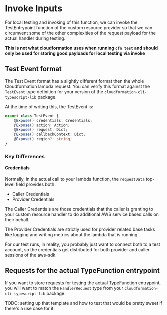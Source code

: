 # Invoke Inputs

For local testing and invoking of this function, we can invoke the TestEntrypoint function of the 
custom resource provider so that we can circumvent some of the other complexities of the request
payload for the actual handler during testing.

**This is not what cloudformation uses when running `cfn test` and should only be used for storing
good payloads for local testing via invoke**

## Test Event format

The Test Event format has a slightly different format then the whole Cloudformation lambda request.
You can verify this format against the `TestEvent` type definition for your version of the 
`cloudformation-cli-typescript-lib` package.

At the time of writing this, the TestEvent is:

```typescript
export class TestEvent {
    @Expose() credentials: Credentials;
    @Expose() action: Action;
    @Expose() request: Dict;
    @Expose() callbackContext: Dict;
    @Expose() region?: string;
}
```

### Key Differences

#### Credentials

Normally, in the actual call to your lambda function, the `requestData` top-level field provides both:

* Caller Credentials
* Provider Credentials

The Caller Credentials are those credentials that the caller is granting to your custom resource handler
to do additional AWS service based calls on their behalf.

The Provider Credentials are strictly used for provider related base tasks like logging and writing metrics
about the lambda that is running.

For our test runs, in reality, you probably just want to connect both to a test account, so the credentials get
distributed for both provider and caller sessions of the aws-sdk.

## Requests for the actual TypeFunction entrypoint

If you want to store requests for testing the actual TypeFunction entrypoint, you will want to match the `HandlerRequest`
type from your `cloudformation-cli-typescript-lib` package.

TODO: setting up that template and how to test that would be pretty sweet if there's a use case for it.
